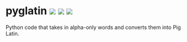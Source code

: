 # pyglatin ![](https://img.shields.io/travis/rbstrachan/pyglatin.svg) ![](https://img.shields.io/codeclimate/maintainability/rbstrachan/pyglatin.svg) ![](https://img.shields.io/codeclimate/issues/github/rbstrachan/pyglatin.svg)
Python code that takes in alpha-only words and converts them into Pig Latin.
